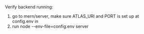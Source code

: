 Verify backend running: 
1. go to mern/server, make sure ATLAS_URI and PORT is set up at config.env in 
2. run node --env-file=config.env server
